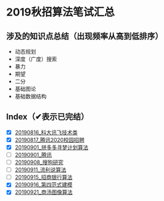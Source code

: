 # 2019秋招算法笔试汇总

## 涉及的知识点总结（出现频率从高到低排序）

* 动态规划
* 深度（广度）搜索
* 暴力
* 期望
* 二分
* 基础图论
* 基础数据结构

## Index（✔表示已完结）

- [x] [20190816_科大讯飞技术类](./20190816_科大讯飞技术类)
- [x] [20190817_腾讯2020校园招聘](./20190817_腾讯2020校园招聘)
- [x] [20190901_拼多多寻梦计划算法](./20190901_拼多多寻梦计划算法)
- [ ] [20190901_腾讯](./20190901_腾讯)
- [ ] [20190908_搜狗研究](./20190908_搜狗研究)
- [ ] [20190911_流利说算法](./20190911_流利说算法)
- [ ] [20190915_招商银行算法](./20190915_招商银行算法)
- [x] [20190916_第四范式建模](./20190916_第四范式建模)
- [x] [20190921_商汤图像算法](./20190921_商汤图像算法)
